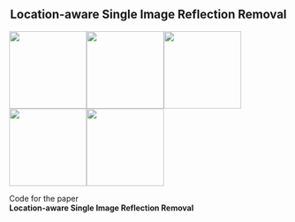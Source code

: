 <h2 align="center">Location-aware Single Image Reflection Removal</h2>

<img src='doc_gif/gif1.gif' height="140px"/><img src='doc_gif/gif2.gif' height="140px"/><img src='doc_gif/gif3.gif' height="140px"/><img src='doc_gif/gif4.gif' height="140px"/><img src='doc_gif/gif5.gif' height="140px"/>

Code for the paper </br> **Location-aware Single Image Reflection Removal**


